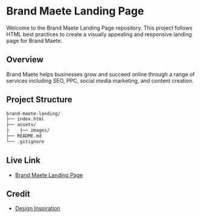 # Brand Maete Landing Page

Welcome to the Brand Maete Landing Page repository. This project follows HTML best practices to create a visually appealing and responsive landing page for Brand Maete.

## Overview

Brand Maete helps businesses grow and succeed online through a range of services including SEO, PPC, social media marketing, and content creation.

## Project Structure

``` bash
brand-maete-landing/
├── index.html
├── assets/
├    ├── images/
├── README.md
└── .gitignore
```

## Live Link

- [Brand Maete Landing Page](https://brand-maete-landing.vercel.app/)

## Credit

- [Design Inspiration](https://www.figma.com/design/IWY8ItpXPxve27DIMmnulS/Positivus-Landing-Page-Design-(Community))
